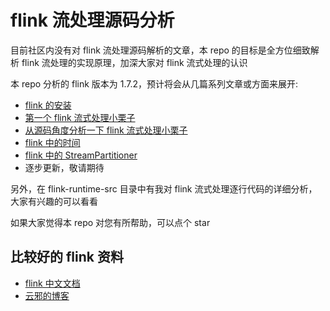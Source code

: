# flink 流处理源码分析

目前社区内没有对 flink 流处理源码解析的文章，本 repo 的目标是全方位细致解析 flink 流处理的实现原理，加深大家对 flink 流式处理的认识

本 repo 分析的 flink 版本为 1.7.2，预计将会从几篇系列文章或方面来展开:

* [flink 的安装](./docs/flink-install.md)
* [第一个 flink 流式处理小栗子](./docs/first-flink-example.md)
* [从源码角度分析一下 flink 流式处理小栗子](./docs/brief-analysis-of-first-flink-example.md)
* [flink 中的时间](./docs/flink-time-characteristic.md)
* [flink 中的 StreamPartitioner](./docs/flink-stream-partitioner.md)
* 逐步更新，敬请期待

另外，在 flink-runtime-src 目录中有我对 flink 流式处理逐行代码的详细分析，大家有兴趣的可以看看

如果大家觉得本 repo 对您有所帮助，可以点个 star

## 比较好的 flink 资料

* [flink 中文文档](http://flink-cn.shinonomelab.com/)
* [云邪的博客](http://wuchong.me/)